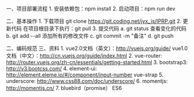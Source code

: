 一、项目部署流程
    1. 安装依赖包：npm install
    2. 启动项目：npm run dev
    
二、基本操作
    1. 下载项目 git clone https://git.coding.net/jyx_js/IPRP.git
    2. 更新代码 在项目根目录下执行：git pull
    3. 提交代码
        a. git status 查看变化的代码
        b. git add --all 添加所有的修改文件
        c. git commit -m "备注"
        d. git push
    
二、编码规范
三、资料
    1. vue2.0文档（英文）：http://vuejs.org/guide/
        vue1.0文档（中文）：http://cn.vuejs.org/guide/index.html
    2. vue-router: http://router.vuejs.org/zh-cn/essentials/getting-started.html
    3. bootstrap3: http://v3.bootcss.com/
    4. element-ui: http://element.eleme.io/#/component/input-number
        vue-strap
    5. underscore: http://www.css88.com/doc/underscore/
    6. momentjs: http://momentjs.cn/
    7. bluebird（promise）  ES6
